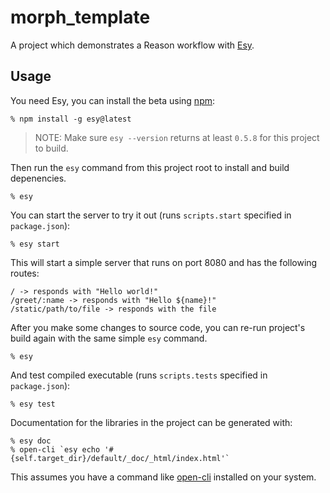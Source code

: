 # morph_template

A project which demonstrates a Reason workflow with [Esy][].

[esy]: https://github.com/esy/esy

## Usage

You need Esy, you can install the beta using [npm](https://npmjs.com):

    % npm install -g esy@latest

> NOTE: Make sure `esy --version` returns at least `0.5.8` for this project to build.

Then run the `esy` command from this project root to install and build depenencies.

    % esy

You can start the server to try it out (runs `scripts.start` specified in
`package.json`):

    % esy start

This will start a simple server that runs on port 8080 and has the following routes:

    / -> responds with "Hello world!"
    /greet/:name -> responds with "Hello ${name}!"
    /static/path/to/file -> responds with the file

After you make some changes to source code, you can re-run project's build
again with the same simple `esy` command.

    % esy

And test compiled executable (runs `scripts.tests` specified in
`package.json`):

    % esy test

Documentation for the libraries in the project can be generated with:

    % esy doc
    % open-cli `esy echo '#{self.target_dir}/default/_doc/_html/index.html'`

This assumes you have a command like [open-cli](https://github.com/sindresorhus/open-cli) installed on your system.

